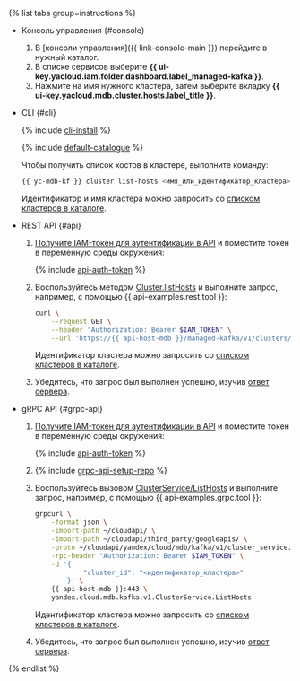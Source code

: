 {% list tabs group=instructions %}

- Консоль управления {#console}

  1. В [консоли управления]({{ link-console-main }}) перейдите в нужный каталог.
  1. В списке сервисов выберите **{{ ui-key.yacloud.iam.folder.dashboard.label_managed-kafka }}**.
  1. Нажмите на имя нужного кластера, затем выберите вкладку **{{ ui-key.yacloud.mdb.cluster.hosts.label_title }}**.

- CLI {#cli}

  {% include [cli-install](../../cli-install.md) %}

  {% include [default-catalogue](../../default-catalogue.md) %}

  Чтобы получить список хостов в кластере, выполните команду:

  ```bash
  {{ yc-mdb-kf }} cluster list-hosts <имя_или_идентификатор_кластера>
  ```

  Идентификатор и имя кластера можно запросить со [списком кластеров в каталоге](../../../managed-kafka/operations/cluster-list.md#list-clusters).

- REST API {#api}

    1. [Получите IAM-токен для аутентификации в API](../../../managed-kafka/api-ref/authentication.md) и поместите токен в переменную среды окружения:

        {% include [api-auth-token](../../mdb/api-auth-token.md) %}

    1. Воспользуйтесь методом [Cluster.listHosts](../../../managed-kafka/api-ref/Cluster/listHosts.md) и выполните запрос, например, с помощью {{ api-examples.rest.tool }}:

        ```bash
        curl \
            --request GET \
            --header "Authorization: Bearer $IAM_TOKEN" \
            --url 'https://{{ api-host-mdb }}/managed-kafka/v1/clusters/<идентификатор_кластера>/hosts'
        ```

        Идентификатор кластера можно запросить со [списком кластеров в каталоге](../../../managed-kafka/operations/cluster-list.md#list-clusters).

    1. Убедитесь, что запрос был выполнен успешно, изучив [ответ сервера](../../../managed-kafka/api-ref/Cluster/listHosts.md#yandex.cloud.mdb.kafka.v1.ListClusterHostsResponse).

- gRPC API {#grpc-api}

    1. [Получите IAM-токен для аутентификации в API](../../../managed-kafka/api-ref/authentication.md) и поместите токен в переменную среды окружения:

        {% include [api-auth-token](../../mdb/api-auth-token.md) %}

    1. {% include [grpc-api-setup-repo](../../mdb/grpc-api-setup-repo.md) %}

    1. Воспользуйтесь вызовом [ClusterService/ListHosts](../../../managed-kafka/api-ref/grpc/Cluster/listHosts.md) и выполните запрос, например, с помощью {{ api-examples.grpc.tool }}:

        ```bash
        grpcurl \
            -format json \
            -import-path ~/cloudapi/ \
            -import-path ~/cloudapi/third_party/googleapis/ \
            -proto ~/cloudapi/yandex/cloud/mdb/kafka/v1/cluster_service.proto \
            -rpc-header "Authorization: Bearer $IAM_TOKEN" \
            -d '{
                    "cluster_id": "<идентификатор_кластера>"
                }' \
            {{ api-host-mdb }}:443 \
            yandex.cloud.mdb.kafka.v1.ClusterService.ListHosts
        ```

        Идентификатор кластера можно запросить со [списком кластеров в каталоге](../../../managed-kafka/operations/cluster-list.md#list-clusters).

    1. Убедитесь, что запрос был выполнен успешно, изучив [ответ сервера](../../../managed-kafka/api-ref/grpc/Cluster/listHosts.md#yandex.cloud.mdb.kafka.v1.ListClusterHostsResponse).

{% endlist %}
